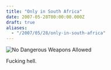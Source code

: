 ```yaml
---
title: "Only in South Africa"
date: 2007-05-28T00:00:00.000Z
draft: true
aliases:
  - "/2007/05/28/only-in-south-africa"
---
```

![No Dangerous Weapons Allowed](/images/nodangerousweaponsallowed.jpg)

Fucking hell.
